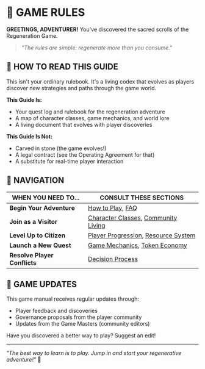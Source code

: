 # 📜 GAME RULES

**GREETINGS, ADVENTURER!** You've discovered the sacred scrolls of the Regeneration Game.

> *"The rules are simple: regenerate more than you consume."*

## 🎲 HOW TO READ THIS GUIDE

This isn't your ordinary rulebook. It's a living codex that evolves as players discover new strategies and paths through the game world.

**This Guide Is:**
- Your quest log and rulebook for the regeneration adventure
- A map of character classes, game mechanics, and world lore
- A living document that evolves with player discoveries

**This Guide Is Not:**
- Carved in stone (the game evolves!)
- A legal contract (see the Operating Agreement for that)
- A substitute for real-time player interaction

## 🧭 NAVIGATION

| WHEN YOU NEED TO... | CONSULT THESE SECTIONS |
|---------------------|------------------------|
| **Begin Your Adventure** | [How to Play](how_to_play.md), [FAQ](faq.md) |
| **Join as a Visitor** | [Character Classes](../02_roles-and-stakeholders/README.md), [Community Living](../06_community-living/README.md) |
| **Level Up to Citizen** | [Player Progression](../04_citizenship/README.md), [Resource System](../05_token-economy/README.md) |
| **Launch a New Quest** | [Game Mechanics](../03_governance/README.md), [Token Economy](../05_token-economy/README.md) |
| **Resolve Player Conflicts** | [Decision Process](../03_governance/decision_process.md) |

## 🔄 GAME UPDATES

This game manual receives regular updates through:
- Player feedback and discoveries
- Governance proposals from the player community
- Updates from the Game Masters (community editors)

Have you discovered a better way to play? Suggest an edit!

---

*"The best way to learn is to play. Jump in and start your regenerative adventure!"* 🌱
